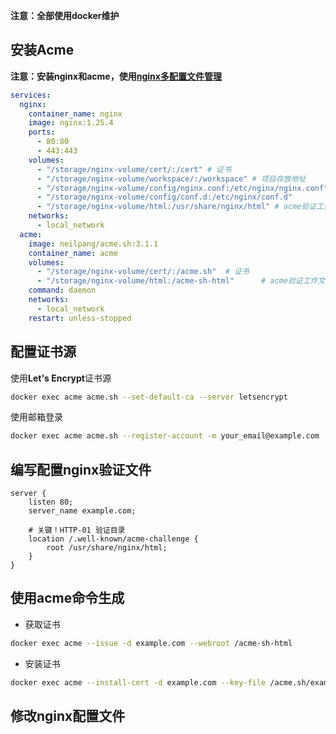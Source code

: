 **注意：全部使用docker维护**
## 安装Acme
**注意：安装nginx和acme，使用[nginx多配置文件管理](./nginx.md#nginx多配置文件)**

```yaml
services:
  nginx: 
    container_name: nginx
    image: nginx:1.25.4
    ports:
      - 80:80
      - 443:443
    volumes:
      - "/storage/nginx-volume/cert/:/cert" # 证书
      - "/storage/nginx-volume/workspace/:/workspace" # 项目存放地址
      - "/storage/nginx-volume/config/nginx.conf:/etc/nginx/nginx.conf"
      - "/storage/nginx-volume/config/conf.d:/etc/nginx/conf.d"
      - "/storage/nginx-volume/html:/usr/share/nginx/html" # acme验证工作文件夹
    networks:
      - local_network
  acme:
    image: neilpang/acme.sh:3.1.1
    container_name: acme
    volumes:
      - "/storage/nginx-volume/cert/:/acme.sh"  # 证书
      - "/storage/nginx-volume/html:/acme-sh-html"      # acme验证工作文件夹
    command: daemon           
    networks:
      - local_network
    restart: unless-stopped
```
## 配置证书源
使用**Let's Encrypt**证书源
```bash
docker exec acme acme.sh --set-default-ca --server letsencrypt
```
使用邮箱登录
```bash
docker exec acme acme.sh --register-account -m your_email@example.com
```
## 编写配置nginx验证文件
```
server {
    listen 80;
    server_name example.com;

    # 关键！HTTP-01 验证目录
    location /.well-known/acme-challenge {
        root /usr/share/nginx/html;
    }
}
```
## 使用acme命令生成
* 获取证书
```bash
docker exec acme --issue -d example.com --webroot /acme-sh-html
```
* 安装证书
```bash
docker exec acme --install-cert -d example.com --key-file /acme.sh/example.com.key --fullchain-file /acme.sh/example.com.crt
```
## 修改nginx配置文件
